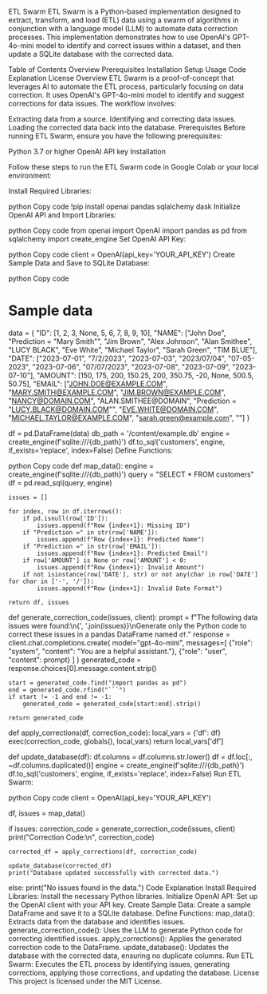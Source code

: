 ETL Swarm
ETL Swarm is a Python-based implementation designed to extract, transform, and load (ETL) data using a swarm of algorithms in conjunction with a language model (LLM) to automate data correction processes. This implementation demonstrates how to use OpenAI's GPT-4o-mini model to identify and correct issues within a dataset, and then update a SQLite database with the corrected data.

Table of Contents
Overview
Prerequisites
Installation
Setup
Usage
Code Explanation
License
Overview
ETL Swarm is a proof-of-concept that leverages AI to automate the ETL process, particularly focusing on data correction. It uses OpenAI's GPT-4o-mini model to identify and suggest corrections for data issues. The workflow involves:

Extracting data from a source.
Identifying and correcting data issues.
Loading the corrected data back into the database.
Prerequisites
Before running ETL Swarm, ensure you have the following prerequisites:

Python 3.7 or higher
OpenAI API key
Installation

Follow these steps to run the ETL Swarm code in Google Colab or your local environment:

Install Required Libraries:

python
Copy code
!pip install openai pandas sqlalchemy dask
Initialize OpenAI API and Import Libraries:

python
Copy code
from openai import OpenAI
import pandas as pd
from sqlalchemy import create_engine
Set OpenAI API Key:

python
Copy code
client = OpenAI(api_key='YOUR_API_KEY')
Create Sample Data and Save to SQLite Database:

python
Copy code
# Sample data
data = {
    "ID": [1, 2, 3, None, 5, 6, 7, 8, 9, 10],
    "NAME": ["John Doe", "Prediction = \"Mary Smith\"", "Jim Brown", "Alex Johnson", "Alan Smithee", "LUCY BLACK", "Eve White", "Michael Taylor", "Sarah Green", "TIM BLUE"],
    "DATE": ["2023-07-01", "7/2/2023", "2023-07-03", "2023/07/04", "07-05-2023", "2023-07-06", "07/07/2023", "2023-07-08", "2023-07-09", "2023-07-10"],
    "AMOUNT": [150, 175, 200, 150.25, 200, 350.75, -20, None, 500.5, 50.75],
    "EMAIL": ["JOHN.DOE@EXAMPLE.COM", "MARY.SMITH@EXAMPLE.COM", "JIM.BROWN@EXAMPLE.COM", "NANCY@DOMAIN.COM", "ALAN.SMITHEE@DOMAIN", "Prediction = \"LUCY.BLACK@DOMAIN.COM\"", "EVE.WHITE@DOMAIN.COM", "MICHAEL.TAYLOR@EXAMPLE.COM", "sarah.green@example.com", ""]
}

df = pd.DataFrame(data)
db_path = '/content/example.db'
engine = create_engine(f'sqlite:///{db_path}')
df.to_sql('customers', engine, if_exists='replace', index=False)
Define Functions:

python
Copy code
def map_data():
    engine = create_engine(f'sqlite:///{db_path}')
    query = "SELECT * FROM customers"
    df = pd.read_sql(query, engine)

    issues = []

    for index, row in df.iterrows():
        if pd.isnull(row['ID']):
            issues.append(f"Row {index+1}: Missing ID")
        if "Prediction =" in str(row['NAME']):
            issues.append(f"Row {index+1}: Predicted Name")
        if "Prediction =" in str(row['EMAIL']):
            issues.append(f"Row {index+1}: Predicted Email")
        if row['AMOUNT'] is None or row['AMOUNT'] < 0:
            issues.append(f"Row {index+1}: Invalid Amount")
        if not isinstance(row['DATE'], str) or not any(char in row['DATE'] for char in ['-', '/']):
            issues.append(f"Row {index+1}: Invalid Date Format")

    return df, issues

def generate_correction_code(issues, client):
    prompt = f"The following data issues were found:\n{', '.join(issues)}\nGenerate only the Python code to correct these issues in a pandas DataFrame named `df`."
    response = client.chat.completions.create(
        model="gpt-4o-mini",
        messages=[
            {"role": "system", "content": "You are a helpful assistant."},
            {"role": "user", "content": prompt}
        ]
    )
    generated_code = response.choices[0].message.content.strip()

    start = generated_code.find("import pandas as pd")
    end = generated_code.rfind("```")
    if start != -1 and end != -1:
        generated_code = generated_code[start:end].strip()

    return generated_code

def apply_corrections(df, correction_code):
    local_vars = {'df': df}
    exec(correction_code, globals(), local_vars)
    return local_vars['df']

def update_database(df):
    df.columns = df.columns.str.lower()
    df = df.loc[:, ~df.columns.duplicated()]
    engine = create_engine(f'sqlite:///{db_path}')
    df.to_sql('customers', engine, if_exists='replace', index=False)
Run ETL Swarm:

python
Copy code
client = OpenAI(api_key='YOUR_API_KEY')

df, issues = map_data()

if issues:
    correction_code = generate_correction_code(issues, client)
    print("Correction Code:\n", correction_code)

    corrected_df = apply_corrections(df, correction_code)

    update_database(corrected_df)
    print("Database updated successfully with corrected data.")
else:
    print("No issues found in the data.")
Code Explanation
Install Required Libraries: Install the necessary Python libraries.
Initialize OpenAI API: Set up the OpenAI client with your API key.
Create Sample Data: Create a sample DataFrame and save it to a SQLite database.
Define Functions:
map_data(): Extracts data from the database and identifies issues.
generate_correction_code(): Uses the LLM to generate Python code for correcting identified issues.
apply_corrections(): Applies the generated correction code to the DataFrame.
update_database(): Updates the database with the corrected data, ensuring no duplicate columns.
Run ETL Swarm: Executes the ETL process by identifying issues, generating corrections, applying those corrections, and updating the database.
License
This project is licensed under the MIT License.
